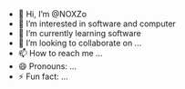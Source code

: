 - 👋 Hi, I’m @NOXZo
- 👀 I’m interested in software and computer
- 🌱 I’m currently learning software
- 💞️ I’m looking to collaborate on ...
- 📫 How to reach me ...
- 😄 Pronouns: ...
- ⚡ Fun fact: ...

<!---
NOXZo/NOXZo is a ✨ special ✨ repository because its `README.md` (this file) appears on your GitHub profile.
You can click the Preview link to take a look at your changes.
--->
